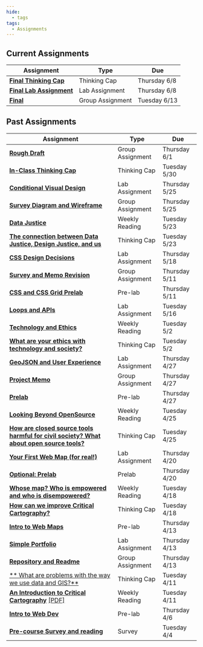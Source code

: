 ```yaml
---
hide:
  - tags
tags:
  - Assignments
---
```

## Current Assignments

|Assignment|Type|Due|
|-----------|----|---|
|[**Final Thinking Cap**](./week9/thinking_cap.md)|Thinking Cap|Thursday 6/8|
|[**Final Lab Assignment**](./week9/lab_assignment.md)|Lab Assignment|Thursday 6/8|
|[**Final**](./final.md)|Group Assignment|Tuesday 6/13|

## Past Assignments

|Assignment|Type|Due|
|-----------|----|---|
|[**Rough Draft**](./week8/group_assignment.md)|Group Assignment|Thursday 6/1|
|[**In-Class Thinking Cap**](./week8/thinking_cap.md)|Thinking Cap|Tuesday 5/30|
|[**Conditional Visual Design**](./week7/lab_assignment.md)|Lab Assignment|Thursday 5/25|
|[**Survey Diagram and Wireframe**](./week6/group_assignment.md)|Group Assignment|Thursday 5/25|
|[**Data Justice**](./week7/reading.md)|Weekly Reading|Tuesday 5/23|
[**The connection between Data Justice, Design Justice, and us**](./week7/thinking_cap.md)|Thinking Cap|Tuesday 5/23|
|[**CSS Design Decisions**](./week6/lab_assignment.md)|Lab Assignment|Thursday 5/18|
|[**Survey and Memo Revision**](./week4/group_assignment.md)|Group Assignment|Thursday 5/11|
|[**CSS and CSS Grid Prelab**](./week6/prelab.md)|Pre-lab|Thursday 5/11|
|[**Loops and APIs**](./week5/lab_assignment.md)|Lab Assignment|Tuesday 5/16|
|[**Technology and Ethics**](./week4/reading.md)|Weekly Reading|Tuesday 5/2|
|[**What are your ethics with technology and society?**](./week4/thinking_cap.md)|Thinking Cap|Tuesday 5/2|
|[**GeoJSON and User Experience**](./week3/lab_assignment.md)|Lab Assignment|Thursday 4/27|
|[**Project Memo**](./week2/group_assignment.md)|Group Assignment|Thursday 4/27|
|[**Prelab**](./week4/prelab.md)|Pre-lab|Thursday 4/27|
|[**Looking Beyond OpenSource**](./week3/reading.md)|Weekly Reading|Tuesday 4/25|
|[**How are closed source tools harmful for civil society? What about open source tools?**](./week3/thinking_cap.md)|Thinking Cap|Tuesday 4/25|
|[**Your First Web Map (for real!)**](./week2/lab_assignment.md)|Lab Assignment|Thursday 4/20|
|[**Optional: Prelab**](./week3/prelab.md)|Prelab|Thursday 4/20|
|[**Whose map? Who is empowered and who is disempowered?**](./week2/reading.md)|Weekly Reading|Tuesday 4/18|
|[**How can we improve Critical Cartography?**](./week2/thinking_cap.md)|Thinking Cap|Tuesday 4/18|
|[**Intro to Web Maps**](./week2/prelab.md)|Pre-lab|Thursday 4/13|
|[**Simple Portfolio**](./week1/lab_assignment.md)|Lab Assignment|Thursday 4/13|
|[**Repository and Readme**](./week1/group_assignment.md)|Group Assignment|Thursday 4/13|
|[** What are problems with the way we use data and GIS?**](./week1/thinking_cap.md)|Thinking Cap|Tuesday 4/11|
[**An Introduction to Critical Cartography**](./week1/reading.md) [[PDF]](../materials/readings/An_Introduction_to_Critical_Cartography.pdf)|Weekly Reading|Tuesday 4/11|
|[**Intro to Web Dev**](./week1/prelab.md)|Pre-lab|Thursday 4/6|
|[**Pre-course Survey and reading**](week0.md)|Survey|Tuesday 4/4|
